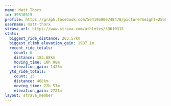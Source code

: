 ```yaml
---
name: Matt Thorx
id: 39610315
profile: https://graph.facebook.com/564195000748478/picture?height=256&width=256
username: matt-thorx
strava_url: https://www.strava.com/athletes/39610315
stats:
  biggest_ride_distance: 203.57km
  biggest_climb_elevation_gain: 1987.1m
  recent_ride_totals:
    count: 6
    distance: 183.68km
    moving_time: 10h 08m
    elevation_gain: 1425m
  ytd_ride_totals:
    count: 15
    distance: 408km
    moving_time: 22h 57m
    elevation_gain: 2721m
layout: strava_member
--- 
```

